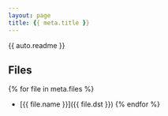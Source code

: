 ```yaml
---
layout: page
title: {{ meta.title }}
---
```


{{ auto.readme }}

## Files

{% for file in meta.files %}
   * [{{ file.name }}]({{ file.dst }})
{% endfor %}
